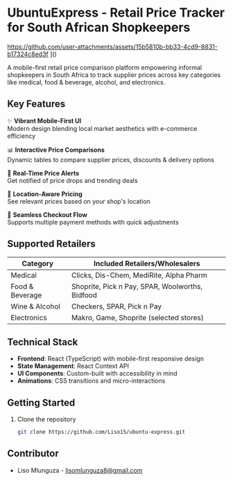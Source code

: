 # UbuntuExpress - Retail Price Tracker for South African Shopkeepers

https://github.com/user-attachments/assets/15b5810b-bb33-4cd9-8831-b17324c8ed3f
]() <!-- Add actual screenshot path -->

A mobile-first retail price comparison platform empowering informal shopkeepers in South Africa to track supplier prices across key categories like medical, food & beverage, alcohol, and electronics.

## Key Features

✨ **Vibrant Mobile-First UI**  
Modern design blending local market aesthetics with e-commerce efficiency

📊 **Interactive Price Comparisons**  
Dynamic tables to compare supplier prices, discounts & delivery options

🔔 **Real-Time Price Alerts**  
Get notified of price drops and trending deals

📍 **Location-Aware Pricing**  
See relevant prices based on your shop's location

🛒 **Seamless Checkout Flow**  
Supports multiple payment methods with quick adjustments

## Supported Retailers

| Category          | Included Retailers/Wholesalers                          |
|-------------------|--------------------------------------------------------|
| Medical           | Clicks, Dis-Chem, MediRite, Alpha Pharm                |
| Food & Beverage   | Shoprite, Pick n Pay, SPAR, Woolworths, Bidfood        |
| Wine & Alcohol    | Checkers, SPAR, Pick n Pay                             |
| Electronics       | Makro, Game, Shoprite (selected stores)                |

## Technical Stack

- **Frontend**: React (TypeScript) with mobile-first responsive design
- **State Management**: React Context API
- **UI Components**: Custom-built with accessibility in mind
- **Animations**: CSS transitions and micro-interactions


## Getting Started

1. Clone the repository
   ```bash
   git clone https://github.com/Liso15/ubuntu-express.git
   
## Contributor
- Liso Mlunguza  - lisomlunguza8@gmail.com
   

